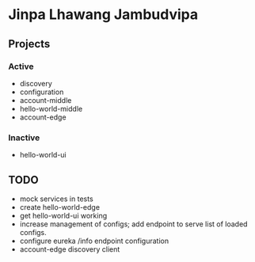 # Jinpa Lhawang Jambudvipa

## Projects

### Active

* discovery
* configuration
* account-middle
* hello-world-middle
* account-edge

### Inactive

* hello-world-ui

## TODO

* mock services in tests
* create hello-world-edge
* get hello-world-ui working
* increase management of configs; add endpoint to serve list of loaded configs.
* configure eureka /info endpoint configuration
* account-edge discovery client
